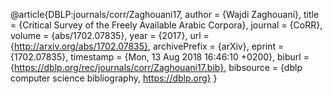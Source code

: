 @article{DBLP:journals/corr/Zaghouani17,
author    = {Wajdi Zaghouani},
title     = {Critical Survey of the Freely Available Arabic Corpora},
journal   = {CoRR},
volume    = {abs/1702.07835},
year      = {2017},
url       = {http://arxiv.org/abs/1702.07835},
archivePrefix = {arXiv},
eprint    = {1702.07835},
timestamp = {Mon, 13 Aug 2018 16:46:10 +0200},
biburl    = {https://dblp.org/rec/journals/corr/Zaghouani17.bib},
bibsource = {dblp computer science bibliography, https://dblp.org}
}